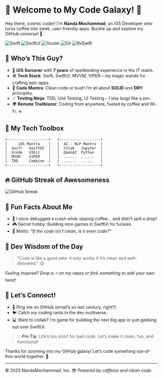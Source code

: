 # 🌌 Welcome to My Code Galaxy! 🚀

Hey there, cosmic coder! I'm **Nanda Mochammad**, an iOS Developer who turns coffee into sleek, user-friendly apps. Buckle up and explore my GitHub universe! 🌟

![Swift](https://img.shields.io/badge/Swift-FA7343?style=flat&logo=swift&logoColor=white)
![SwiftUI](https://img.shields.io/badge/SwiftUI-0078D7?style=flat&logo=apple&logoColor=white)
![Xcode](https://img.shields.io/badge/Xcode-147EFB?style=flat&logo=xcode&logoColor=white)
![Git](https://img.shields.io/badge/Git-F05032?style=flat&logo=git&logoColor=white)
![RxSwift](https://img.shields.io/badge/RxSwift-B7178C?style=flat&logo=reactivex&logoColor=white)

## 🎉 Who’s This Guy?

- 📱 **iOS Sorcerer** with **7 years** of spellbinding experience in the IT realm.
- 🛠 **Tech Stack**: Swift, SwiftUI, MVVM, VIPER – my magic wands for crafting epic apps.
- 🧼 **Code Mantra**: Clean code or bust! I’m all about **SOLID** and **DRY** principles.
- ✅ **Testing Ninja**: TDD, Unit Testing, UI Testing – I slay bugs like a pro.
- 🌍 **Remote Trailblazer**: Coding from anywhere, fueled by coffee and Wi-Fi. ☕

## 🧰 My Tech Toolbox

```
+-------------------+   +-------------------+
|     iOS Mantra    |   |  AI - NLP Mantra  |
|  Swift   SwiftUI  |   |  Colab   Jupyter  |
|  Xcode   UIKit    |   |  OpenAI  Python   |
|  MVVM    VIPER    |   |  ......  ......   |
|  TDD     Combine  |   |  ......  ......   |
+-------------------+   +-------------------+
```

## 🔥 GitHub Streak of Awesomeness

![GitHub Streak](https://github-readme-streak-stats.herokuapp.com/?user=NandaMocha&theme=dark&hide_border=true)


## 🎯 Fun Facts About Me

- 🚀 I once debugged a crash *while* sipping coffee... and didn’t spill a drop!
- 🎮 Secret hobby: Building mini-games in SwiftUI for funsies.
- 🧠 Motto: *“If the code isn’t clean, is it even code?”*

## 💬 Dev Wisdom of the Day

> "Code is like a good joke: it only works if it’s clean and well-delivered." 😜

*Feeling inspired? Drop a ⭐ on my repos or fork something to add your own twist!*

## 🌈 Let’s Connect!

- 📧 Ping me on GitHub (email’s so last century, right?).
- 🐦 Catch my coding rants in the dev multiverse.
- 💻 Want to collab? I’m game for building the next big app or just geeking out over SwiftUI.

> ✨ **Pro Tip**: Life’s too short for bad code. Let’s make it clean, fun, and functional!

Thanks for zooming into my GitHub galaxy! Let’s code something out-of-this-world together. 🚀

---

© 2025 NandaMochammad, Inc. 😎 *Powered by caffeine and clean code.*
